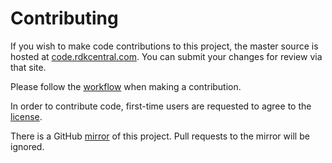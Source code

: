 Contributing
============

If you wish to make code contributions to this project, the master source is hosted at [code.rdkcentral.com](https://gerrit.teamccp.com/rdk/components/opensource/gstreamer-direct-platform).
You can submit your changes for review via that site.

Please follow the [workflow](https://wiki.rdkcentral.com/display/CMF/Gerrit+Development+Workflow) when making a contribution.

In order to contribute code, first-time users are requested to agree to the [license](https://wiki.rdkcentral.com/signup.action).

There is a GitHub [mirror](https://github.com/rdk-gstreamer-direct-platform) of this project. Pull requests to the mirror will be ignored.

